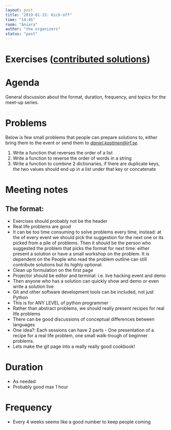 ```yaml
---
layout: post
title: "2019-01-15: Kick-off"
time: "14:45"
room: "Aniara"
author: "the organizers"
status: "past"
---
```


# Exercises ([contributed solutions](https://github.com/danielk333/python-open-mike/tree/gh-pages/solutions/1))


# Agenda
General discussion about the format, duration, frequency, and topics for the meet-up series. 


# Problems
Below is few small problems that people can prepare solutions to, either bring them to the event or send them to *<daniel.kastinen@irf.se>*.

 1. Write a function that reverses the order of a list
 2. Write a function to reverse the order of words in a string
 3. Write a function to combine 2 dictionaries, if there are duplicate keys, the two values should end up in a list under that key or concatenate


# Meeting notes

## The format:
 * Exercises should probably not be the header
 * Real life problems are good
 * It can be too time consuming to solve problems every time, instead: at the of every event we should pick the suggestion for the next one or its picked from a pile of problems. Then it should be the person who suggested the problem that picks the format for next time: either present a solution or have a small workshop on the problem. It is dependent on the  People who read the problem outline can still contribute solutions but its highly optional. 
 * Clean up formulation on the first page
 * Projector should be editor and terminal: i.e. live hacking event and demo
 * Then anyone who has a solution can quickly show and demo or even write a solution live
 * Git and other software development tools can be included, not just Python
 * This is for ANY LEVEL of python programmer
 * Rather than abstract problems, we should really present recipes for real life problems
 * There can be good discussions of conceptual differences between languages
 * One idea?: Each sessions can have 2 parts - One presentation of a recipe for a real life problem, one small walk-trough of beginner problems.
 * Lets make the git page into a really really good cookbook! 

# Duration
 * As needed
 * Probably good max 1 hour

# Frequency
 * Every 4 weeks seems like a good number to keep people coming

